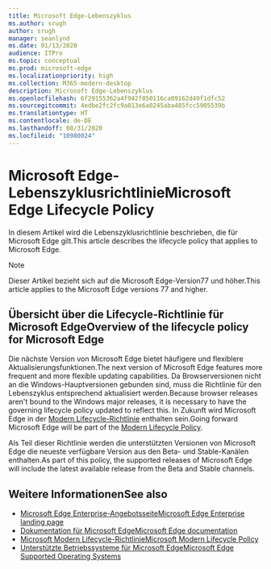 ```yaml
---
title: Microsoft Edge-Lebenszyklus
ms.author: srugh
author: srugh
manager: seanlynd
ms.date: 01/13/2020
audience: ITPro
ms.topic: conceptual
ms.prod: microsoft-edge
ms.localizationpriority: high
ms.collection: M365-modern-desktop
description: Microsoft Edge-Lebenszyklus
ms.openlocfilehash: 6f29155362a4f942f850116ca09162d49f1dfc52
ms.sourcegitcommit: 4edbe2fc2fc9a013e6a0245aba485fcc5905539b
ms.translationtype: HT
ms.contentlocale: de-DE
ms.lasthandoff: 08/31/2020
ms.locfileid: "10980024"
---
```

# <span data-ttu-id="5da04-103">Microsoft Edge-Lebenszyklusrichtlinie</span><span class="sxs-lookup"><span data-stu-id="5da04-103">Microsoft Edge Lifecycle Policy</span></span>

<span data-ttu-id="5da04-104">In diesem Artikel wird die Lebenszyklusrichtlinie beschrieben, die für Microsoft Edge gilt.</span><span class="sxs-lookup"><span data-stu-id="5da04-104">This article describes the lifecycle policy that applies to Microsoft Edge.</span></span>

> [!NOTE]
> <span data-ttu-id="5da04-105">Dieser Artikel bezieht sich auf die Microsoft Edge-Version77 und höher.</span><span class="sxs-lookup"><span data-stu-id="5da04-105">This article applies to the Microsoft Edge versions 77 and higher.</span></span>

## <span data-ttu-id="5da04-106">Übersicht über die Lifecycle-Richtlinie für Microsoft Edge</span><span class="sxs-lookup"><span data-stu-id="5da04-106">Overview of the lifecycle policy for Microsoft Edge</span></span>

<span data-ttu-id="5da04-107">Die nächste Version von Microsoft Edge bietet häufigere und flexiblere Aktualisierungsfunktionen.</span><span class="sxs-lookup"><span data-stu-id="5da04-107">The next version of Microsoft Edge features more frequent and more flexible updating capabilities.</span></span> <span data-ttu-id="5da04-108">Da Browserversionen nicht an die Windows-Hauptversionen gebunden sind, muss die Richtlinie für den Lebenszyklus entsprechend aktualisiert werden.</span><span class="sxs-lookup"><span data-stu-id="5da04-108">Because browser releases aren't bound to the Windows major releases, it is necessary to have the governing lifecycle policy updated to reflect this.</span></span> <span data-ttu-id="5da04-109">In Zukunft wird Microsoft Edge in der [Modern Lifecycle-Richtlinie](https://support.microsoft.com/help/30881/modern-lifecycle-policy) enthalten sein.</span><span class="sxs-lookup"><span data-stu-id="5da04-109">Going forward Microsoft Edge will be part of the [Modern Lifecycle Policy](https://support.microsoft.com/help/30881/modern-lifecycle-policy).</span></span>

<span data-ttu-id="5da04-110">Als Teil dieser Richtlinie werden die unterstützten Versionen von Microsoft Edge die neueste verfügbare Version aus den Beta- und Stable-Kanälen enthalten.</span><span class="sxs-lookup"><span data-stu-id="5da04-110">As part of this policy, the supported releases of Microsoft Edge will include the latest available release from the Beta and Stable channels.</span></span>

## <span data-ttu-id="5da04-111">Weitere Informationen</span><span class="sxs-lookup"><span data-stu-id="5da04-111">See also</span></span>

- [<span data-ttu-id="5da04-112">Microsoft Edge Enterprise-Angebotsseite</span><span class="sxs-lookup"><span data-stu-id="5da04-112">Microsoft Edge Enterprise landing page</span></span>](https://aka.ms/EdgeEnterprise)
- [<span data-ttu-id="5da04-113">Dokumentation für Microsoft Edge</span><span class="sxs-lookup"><span data-stu-id="5da04-113">Microsoft Edge documentation</span></span>](https://docs.microsoft.com/DeployEdge/)
- [<span data-ttu-id="5da04-114">Microsoft Modern Lifecycle-Richtlinie</span><span class="sxs-lookup"><span data-stu-id="5da04-114">Microsoft Modern Lifecycle Policy</span></span>](https://support.microsoft.com/help/30881/modern-lifecycle-policy)
- [<span data-ttu-id="5da04-115">Unterstützte Betriebssysteme für Microsoft Edge</span><span class="sxs-lookup"><span data-stu-id="5da04-115">Microsoft Edge Supported Operating Systems</span></span>](https://docs.microsoft.com/DeployEdge/microsoft-edge-supported-operating-systems)
